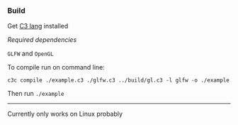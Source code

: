 ### Build

Get [C3 lang](http://www.c3-lang.org/) installed

_Required dependencies_

`GLFW` and `OpenGL`

To compile run on command line:

`c3c compile ./example.c3 ./glfw.c3 ../build/gl.c3 -l glfw -o ./example`

Then run `./example`

---

Currently only works on Linux probably
